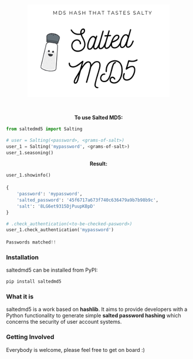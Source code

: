 
<p align="center"><img width=77% alt="" src="https://github.com/nat236919/saltedmd5/blob/master/docs/img/saltedmd5_logo_resized.png?raw=true"></p>

<p align="center">
<a href="https://pypi.org/project/saltedmd5/"><img alt="" src="https://img.shields.io/badge/pypi-1.0.2-blue.svg"></a>
<a href="https://github.com/nat236919/saltedmd5/blob/master/LICENSE"><img alt="" src="https://img.shields.io/pypi/l/saltedmd5"></a>
</p>

<p align="center"><b>To use Salted MD5:</b></p>

```python
from saltedmd5 import Salting
```

```python
# user = Salting(<password>, <grams-of-salt>)
user_1 = Salting('mypassword', <grams-of-salt>)
user_1.seasoning()
```

<p align="center"><b>Result:</b></p>

```python
user_1.showinfo()

{
	'password': 'mypassword',
	'salted_password': '45f6717a673f740c636479a9b7b98b9c',
	'salt': '8LG6et9315DjPuupKBpD'
}
```

```python
# .check_authentication(<to-be-checked-pasword>)
user_1.check_authentication('mypassword')

Passwords matched!!
```

### Installation

saltedmd5 can be installed from PyPI:

```bash
pip install saltedmd5
```

###  What it is
saltedmd5 is a work based on <b>hashlib</b>. It aims to provide developers with a Python functionality to generate simple **salted password hashing** which concerns the security of user account systems.

###  Getting Involved
Everybody is welcome, please feel free to get on board :)
